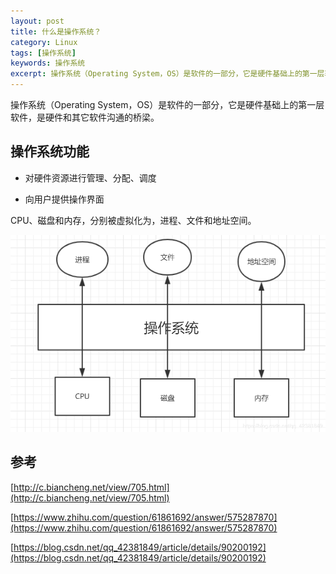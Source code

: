 ```yaml
---
layout: post
title: 什么是操作系统？
category: Linux
tags: [操作系统]
keywords: 操作系统
excerpt: 操作系统（Operating System，OS）是软件的一部分，它是硬件基础上的第一层软件，是硬件和其它软件沟通的桥梁。
---
```


操作系统（Operating System，OS）是软件的一部分，它是硬件基础上的第一层软件，是硬件和其它软件沟通的桥梁。

## 操作系统功能

* 对硬件资源进行管理、分配、调度

* 向用户提供操作界面

CPU、磁盘和内存，分别被虚拟化为，进程、文件和地址空间。

![](/assets/images/2020/OS.PNG)

## 参考

[http://c.biancheng.net/view/705.html](http://c.biancheng.net/view/705.html)

[https://www.zhihu.com/question/61861692/answer/575287870](https://www.zhihu.com/question/61861692/answer/575287870)

[https://blog.csdn.net/qq_42381849/article/details/90200192](https://blog.csdn.net/qq_42381849/article/details/90200192)

